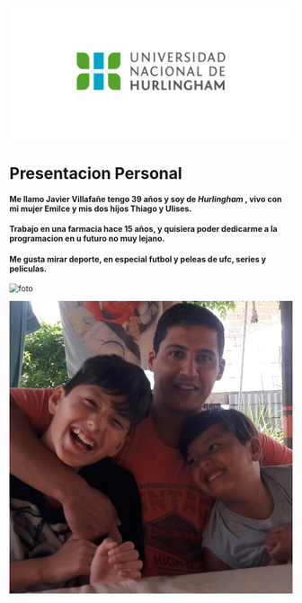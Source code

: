 ![Logo UNAHUR](./assets/UNAHUR.png)

# Presentacion Personal

 #### Me llamo **Javier Villafañe** tengo 39 años y soy de *Hurlingham* , vivo con mi mujer Emilce y mis dos hijos Thiago y Ulises.

#### Trabajo en una farmacia hace 15 años, y quisiera poder dedicarme  a la programacion en u futuro no muy lejano.

#### Me gusta mirar deporte, en especial futbol y peleas de ufc, series y peliculas.  

![foto](./assets/)


![subir archivo de imagen](assets/20200122_101203.jpg)
